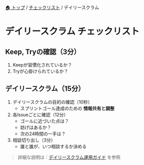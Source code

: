 [🏠 トップ](/README.md) / [チェックリスト](/docs/checklists/README.md) / デイリースクラム

# デイリースクラム チェックリスト

## Keep, Tryの確認（3分）
1. Keepが習慣化されているか？
2. Tryが心掛けられているか？

## デイリースクラム（15分）
1. デイリースクラムの目的の確認（10秒）
   - スプリントゴール達成のための **情報共有と調整**
2. 各Issueごとに確認（12分）
   - ゴールに近づいた点は？
   - 妨げはあるか？
   - 次の24時間の一手は？
3. 相談切り出し（3分）
   - 誰と誰が、いつ相談するか決める

> 詳細な説明は：[デイリースクラム運用ガイド](/docs/events/daily-scrum.md) を参照
